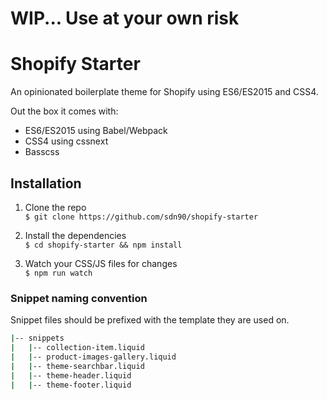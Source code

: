 # WIP... Use at your own risk
# Shopify Starter
An opinionated boilerplate theme for Shopify using ES6/ES2015 and CSS4.

Out the box it comes with:

* ES6/ES2015 using Babel/Webpack
* CSS4 using cssnext
* Basscss
 
## Installation
1. Clone the repo  
`$ git clone https://github.com/sdn90/shopify-starter`

2. Install the dependencies  
`$ cd shopify-starter && npm install`

3. Watch your CSS/JS files for changes  
`$ npm run watch`


### Snippet naming convention
Snippet files should be prefixed with the template they are used on.

```bash
|-- snippets
|   |-- collection-item.liquid
|   |-- product-images-gallery.liquid
|   |-- theme-searchbar.liquid
|   |-- theme-header.liquid
|   |-- theme-footer.liquid
```